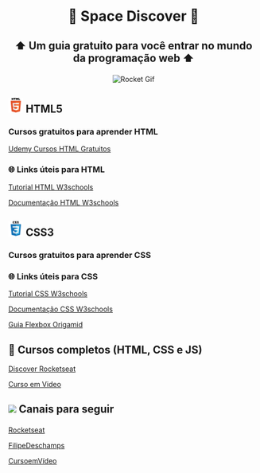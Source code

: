 # <p align="center">🚀 Space Discover 🚀</p>
## <p align="center">⬆️ Um guia gratuito para você entrar no mundo da programação web ⬆️</p>

<p align="center"><img src="https://c.tenor.com/aqjGQV7crbgAAAAC/rocket.gif" alt="Rocket Gif" /></p>

## <img src="https://raw.githubusercontent.com/devicons/devicon/master/icons/html5/html5-original-wordmark.svg" width="30" /> HTML5
### Cursos gratuitos para aprender HTML
<p>
  <a href="https://www.udemy.com/topic/html5/?price=price-free&sort=popularity" target="_blank">Udemy Cursos HTML Gratuitos</a>
</p>

### 🌐 Links úteis para HTML
<p>
  <a href="https://www.w3schools.com/html/default.asp" target="_blank">Tutorial HTML W3schools</a>
</p>
<p>
  <a href="https://www.w3schools.com/tags/default.asp" target="_blank">Documentação HTML W3schools</a>
</p>

## <img src="https://raw.githubusercontent.com/devicons/devicon/master/icons/css3/css3-original-wordmark.svg" width="30" /> CSS3
### Cursos gratuitos para aprender CSS

### 🌐 Links úteis para CSS
<p>
  <a href="https://www.w3schools.com/css/default.asp" target="_blank">Tutorial CSS W3schools</a>
</p>
<p>
  <a href="https://www.w3schools.com/cssref/default.asp" target="_blank">Documentação CSS W3schools</a>
</p>
<p>
  <a href="https://origamid.com/projetos/flexbox-guia-completo/" target="_blank">Guia Flexbox Origamid</a>
</p>

## 📘 Cursos completos (HTML, CSS e JS)
<p>
  <a href="https://www.rocketseat.com.br/discover" target="_blank">Discover Rocketseat</a>
</p>
<p>
  <a href="https://www.cursoemvideo.com/" target="_blank">Curso em Video</a>
</p>

## <p><img src="https://www.apaulista.org.br/wp-content/uploads/2021/02/youtube-logo.png" width="30" /> Canais para seguir</p>

<p>
  <a href="https://www.youtube.com/c/RocketSeat" target="_blank">Rocketseat</a>
</p>
<p>
  <a href="https://www.youtube.com/c/FilipeDeschamps" target="_blank">FilipeDeschamps</a>
</p>
<p>
  <a href="https://www.youtube.com/c/CursoemVídeo" target="_blank">CursoemVídeo</a>
</p>
